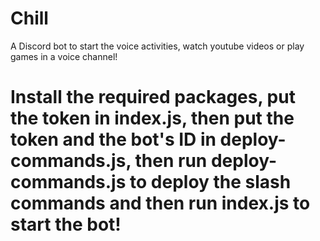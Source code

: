 # Chill
A Discord bot to start the voice activities, watch youtube videos or play games in a voice channel!
# Install the required packages, put the token in index.js, then put the token and the bot's ID in deploy-commands.js, then run deploy-commands.js to deploy the slash commands and then run index.js to start the bot!
